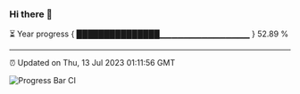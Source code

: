 ### Hi there 👋

⏳ Year progress { ███████████████▁▁▁▁▁▁▁▁▁▁▁▁▁▁▁ } 52.89 %

---

⏰ Updated on Thu, 13 Jul 2023 01:11:56 GMT

![Progress Bar CI](https://github.com/liununu/liununu/workflows/Progress%20Bar%20CI/badge.svg)

